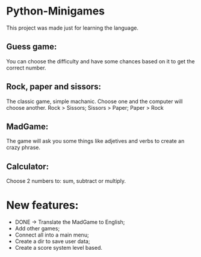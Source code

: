 # Python-Minigames
This project was made just for learning the language.
## Guess game:
You can choose the difficulty and have some chances based on it to get the correct number.
## Rock, paper and sissors:
The classic game, simple machanic. Choose one and the computer will choose another.
Rock > Sissors; Sissors > Paper; Paper > Rock
## MadGame:
The game will ask you some things like adjetives and verbs to create an crazy phrase.
## Calculator:
Choose 2 numbers to: sum, subtract or multiply.
# New features:
* DONE -> Translate the MadGame to English;
* Add other games;
* Connect all into a main menu;
* Create a dir to save user data;
* Create a score system level based.